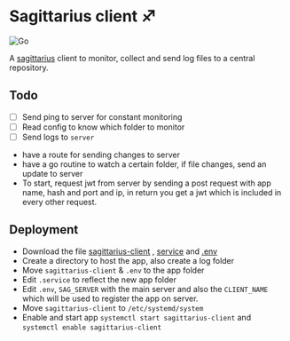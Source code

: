 # Sagittarius client :sagittarius:
![Go](https://github.com/nyugoh/sagittarius-client/workflows/Go/badge.svg)

A [sagittarius](https://github.com/nyugoh/sagittarius) client to monitor, collect and send log files to a central repository.

## Todo

- [ ] Send ping to server for constant monitoring
- [ ] Read config to know which folder to monitor
- [ ] Send logs to ``server``

- have a route for sending changes to server
- have a go routine to watch a certain folder, if file changes, send an update to server
- To start, request jwt from server by sending a post request with app name, hash and port and ip, in return you get
  a jwt which is included in every other request.
  
## Deployment
- Download the file [sagittarius-client](sagittarius-client) , [service](sagittarius-client.service) and [.env](.env)
- Create a directory to host the app, also create a log folder
- Move `sagittarius-client` & `.env` to the app folder
- Edit `.service` to reflect the new app folder
- Edit `.env`, `SAG_SERVER` with the main server and also the `CLIENT_NAME` which will be used to register the app on server.
- Move `sagittarius-client` to `/etc/systemd/system`
- Enable and start app `systemctl start sagittarius-client` and `systemctl enable sagittarius-client`
